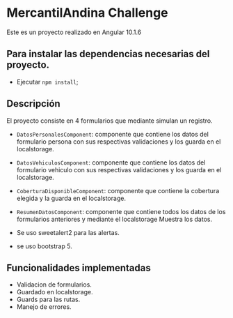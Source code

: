 # MercantilAndina Challenge 


Este es un proyecto realizado en Angular 10.1.6

## Para instalar las dependencias necesarias del proyecto.

- Ejecutar `npm install`;


## Descripción

El proyecto consiste en 4 formularios que mediante simulan un registro.

- `DatosPersonalesComponent`: componente que contiene los datos del formulario persona  con sus respectivas validaciones y  los guarda en el localstorage.

- `DatosVehiculosComponent`: componente que contiene los datos del formulario vehiculo con sus respectivas validaciones y  los guarda en el localstorage.

- `CoberturaDisponibleComponent`: componente que contiene la cobertura elegida y la guarda en el localstorage.

- `ResumenDatosComponent`: componente que contiene todos los datos de los
 formularios anteriores y mediante el localstorage Muestra los datos.
 
- Se uso sweetalert2 para las alertas.
- se uso bootstrap 5.


## Funcionalidades implementadas
- Validacion de formularios.
- Guardado en localstorage.
- Guards para las rutas.
- Manejo de errores.


